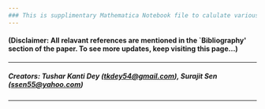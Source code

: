```yaml
---
### This is supplimentary Mathematica Notebook file to calulate various tensorial objects appeared in the paper: "A Compendium on General Relativity for Undergraduate Students" by Tushar Kanti Dey & Surajit Sen, published in [Physics Education,  No.?, Vol.? (2020) 1-15](http://www.physedu.in/current-issue) (Exact link to be given). The programs discussed in Section 3 of the paper as Code: I-IX. You need to download them to view it and run on your pc.
---
```

#### (Disclaimer: All relavant references are mentioned in the `Bibliography' section of the paper. To see more updates, keep visiting this page...)
---
##### Creators: Tushar Kanti Dey (tkdey54@gmail.com), Surajit Sen (ssen55@yahoo.com)
---
